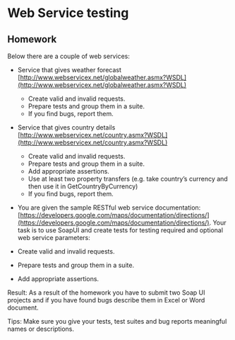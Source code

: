 # Web Service testing
## Homework
Below there are a couple of web services:
* Service that gives weather forecast [http://www.webservicex.net/globalweather.asmx?WSDL](http://www.webservicex.net/globalweather.asmx?WSDL)
	* Create valid and invalid requests.
	* Prepare tests and group them in a suite.
	* If you find bugs, report them.

* Service that gives country details [http://www.webservicex.net/country.asmx?WSDL](http://www.webservicex.net/country.asmx?WSDL) 
	* Create valid and invalid requests.
	* Prepare tests and group them in a suite.
	* Add appropriate assertions.
	* Use at least two property transfers (e.g. take country’s currency and then use it in GetCountryByCurrency)
	* If you find bugs, report them.
	
* You are given the sample RESTful web service documentation: [https://developers.google.com/maps/documentation/directions/](https://developers.google.com/maps/documentation/directions/).
Your task is to use SoapUI and create tests for testing required and optional web service parameters: 
 * Create valid and invalid requests.
 * Prepare tests and group them in a suite.
 * Add appropriate assertions.
 
Result:
As a result of the homework you have to submit two Soap UI projects and if you have found bugs describe them in Excel or Word document.

Tips:
Make sure you give your tests, test suites and bug reports meaningful names or descriptions.








